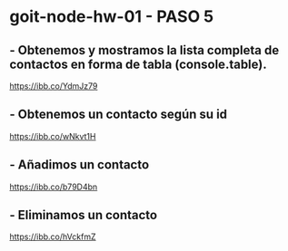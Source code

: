 # goit-node-hw-01 - PASO 5

## - Obtenemos y mostramos la lista completa de contactos en forma de tabla (console.table).
https://ibb.co/YdmJz79

## - Obtenemos un contacto según su id
https://ibb.co/wNkvt1H

## - Añadimos un contacto
https://ibb.co/b79D4bn

## - Eliminamos un contacto
https://ibb.co/hVckfmZ
